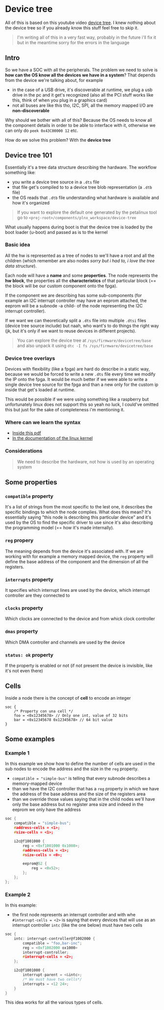 # Device tree

All of this is based on this youtube video [device tree](https://www.youtube.com/watch?v=Nz6aBffv-Ek). I knew nothing about the device tree so if you already know this stuff feel free to skip it.

> I'm writing all of this in a very fast way, probably in the future i'll fix it but in the meantime sorry for the errors in the language

## Intro

So we have a SOC with all the peripherals. The problem we need to solve is **how can the OS know all the devices we have in a system**? That depends from the device we're talking about, for example

- in the case of a USB drive, it's discoverable at runtime, we plug a usb drive in the pc and it get's recognized (also all the PCI stuff works like this, think of when you plug in a graphics card)
- not all buses are like this tho, I2C, SPI, all the memory mapped I/O are **non-discoverable**

Why should we bother with all of this? Because the OS needs to know all the component details in order to be able to interface with it, otherwise we can only do `peek 0x43C00000 12` etc.

How do we solve this problem? With the **device tree**

## Device tree 101

Essentially it's a tree data structure describing the hardware.
The workflow something like:

- you write a device tree source in a `.dts` file
- that file get's compiled to to a device tree blob representation (a `.dtb` file)
- the OS reads that `.dtb` file understanding what hardware is available and how it's organized

> If you want to explore the default one generated by the petalinux tool go to `<proj-root>/components/plnx_workspace/device-tree`

What usually happens during boot is that the device tree is loaded by the boot loader (u-boot) and passed as is to the kernel

### Basic idea

All the hw is represented as a tree of nodes to we'll have a root and all the children (which remember are also nodes _sorry but i had to, i love the tree data structure_).

Each node will have a **name** and some **properties**. The node represents the **hw block**, the properties all the **characteristics** of that particular block (== the block will be our custom component onto the fpga).

If the component we are describing has some sub-components (for example an I2C interrupt controller may have an eeprom attached, the eeprom will be a subnode -a child- of the node representing the I2C interrupt controller).

If we want we can theoretically split a `.dts` file into multiple `.dtsi` files (device tree source include) but naah, who want's to do things the right way (jk, but it's only if we want to reuse devices in different projects).

> You can explore the device tree at `/sys/firmware/devicetree/base` and also unpack it using `dtc -I fs /sys/firmware/devicetree/base`

### Device tree overlays

Devices with flexibility (like a fpga) are hard do describe in a static way, because we would be forced to write a new
`.dts` file every time we modify the IP onto the fpga.
It would be much better if we were able to write a single device tree source for the fpga and than a new only for the custom ip inside that get's loaded at runtime.

This would be possible if we were using something like a raspberry but unfortunately linux does not support this so yeah no luck, I could've omitted this but just for the sake of completeness i'm mentioning it.

### Where can we learn the syntax

- [Inside this pdf](/Tutorials/Resources/docs/devicetree-specification-v0.4.pdf)
- [In the documentation of the linux kernel](https://github.com/torvalds/linux/tree/master/Documentation/devicetree/bindings/)

### Considerations

> We need to describe the hardware, not how is used by an operating system

## Some properties

### `compatible` property

It's a list of strings from the most specific to the lest one, it describes the specific bindings to which the node complies. What does this mean? It's essentially saying "this node is describing this particular device" and it's used by the OS to find the specific driver to use since it's also describing the programming model (== how it's made internally).

### `reg` propery

The meaning depends from the device it's associated with. If we are working with for example a memory mapped device, the `reg` property will define the base address of the component and the dimension of all the registers.

### `interrupts` property

It specifies which interrupt lines are used by the device, which interrupt controller are they connected to

### `clocks` property

Which clocks are connected to the device and from whick clock controller

### `dmas` property

Which DMA controller and channels are used by the device

### `status: ok` property

If the property is enabled or not (if not present the device is invisible, like it's not even there)

## Cells

Inside a node there is the concept of **cell** to encode an integer

```
soc {
    /* Property con una cell */
    foo = <0x12345678> // Only one int, value of 32 bits
    bar = <0x12345678 0x12345678> // 64 bit value
}
```

## Some examples

### Example 1

In this example we show how to define the number of cells are used in the sub nodes to encode the address and the size in the `reg` property.

- `compatible = "simple-bus"` is telling that every subnode describes a memory-mapped device
- than we have the I2C controller that has a `reg` property in which we have the address of the base address and the size of the registers area
- than we override those values saying that in the child nodes we'll have only the base address but no register area size and indeed in the eeprom we only have the address

```c
soc {
    compatible = "simple-bus";
    #address-cells = <1>;
    #size-cells = <1>;

    i2c@f1001000 {
        reg = <0xf1001000 0x1000>;
        #address-cells = <1>;
        #size-cells = <0>;

        eeprom@52 {
            reg = <0x52>;
        };
    };
};
```

### Example 2

In this example:

- the first node represents an interrupt controller and with whe `#interrupt-cells = <2>` is saying that every devices that will use as an interrupt controller `intc` (like the one below) must have two cells

```c
soc {
    intc: interrupt-controller@f1002000 {
        compatible = "foo,bar-inc";
        reg = <0xf1002000 ox1000>
        interrupt-controller;
        #interrupt-cells = <2>;
    };

    i2c@f1001000 {
        interrupt-parent = <&intc>;
        /* We must have two cells*/
        interrupts = <12 24>;
    }
}
```

This idea works for all the various types of cells.
